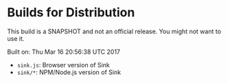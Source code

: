 # Builds for Distribution

This build is a SNAPSHOT and not an official release.  You might not want to use it.

Built on: Thu Mar 16 20:56:38 UTC 2017

* `sink.js`: Browser version of Sink
* `sink/*`: NPM/Node.js version of Sink
